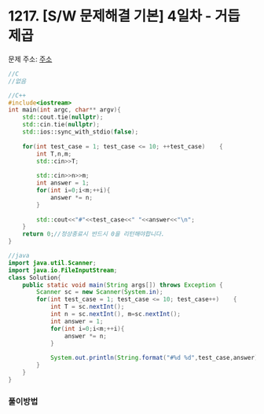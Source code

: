 # 1217. [S/W 문제해결 기본] 4일차 - 거듭 제곱

문제 주소: [주소](https://swexpertacademy.com/main/code/problem/problemDetail.do?contestProbId=AV14dUIaAAUCFAYD&categoryId=AV14dUIaAAUCFAYD&categoryType=CODE)

```c
//C
//없음
```

```c++
//C++
#include<iostream>
int main(int argc, char** argv){
	std::cout.tie(nullptr);
    std::cin.tie(nullptr);
    std::ios::sync_with_stdio(false);
    
	for(int test_case = 1; test_case <= 10; ++test_case)	{
		int T,n,m;
		std::cin>>T;
        
        std::cin>>n>>m;
        int answer = 1;
        for(int i=0;i<m;++i){
            answer *= n;
        }
        
        std::cout<<"#"<<test_case<<" "<<answer<<"\n";
	}
	return 0;//정상종료시 반드시 0을 리턴해야합니다.
}
```

```java
//java
import java.util.Scanner;
import java.io.FileInputStream;
class Solution{
	public static void main(String args[]) throws Exception	{
		Scanner sc = new Scanner(System.in);
		for(int test_case = 1; test_case <= 10; test_case++)	{
			int T = sc.nextInt();
            int n = sc.nextInt(), m=sc.nextInt();
            int answer = 1;
            for(int i=0;i<m;++i){
                answer *= n;
            }
            
            System.out.println(String.format("#%d %d",test_case,answer));
		}
	}
}
```



### 풀이방법

